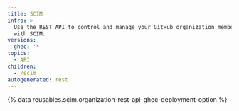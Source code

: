 ```yaml
---
title: SCIM
intro: >-
  Use the REST API to control and manage your GitHub organization members' access
  with SCIM.
versions:
  ghec: '*'
topics:
  - API
children:
  - /scim
autogenerated: rest
---
```


{% data reusables.scim.organization-rest-api-ghec-deployment-option %}

<!-- Content after this section is automatically generated -->
